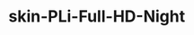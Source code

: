 skin-PLi-Full-HD-Night
======================

  <!-- Skin: PLi-Full-HD-Night based on Magic_HD_Shadow_MiniTV by Vali (c)2009-2010 -->
  <!-- This skin include derived work from VU+NL, Milo, Littlesat and others, PLi-Full-HD-Night by DelaGroov -->
  <!-- This skin is a Freeware. Everyone can modify and use it in other images.    -->
  <!-- BUT DO NOT REMOVE OR CHANGE THE SECOND LINE IN !!!    -->
  <!-- Do whatever you want with this skin, but don't tell it's yours, or your idea -->
